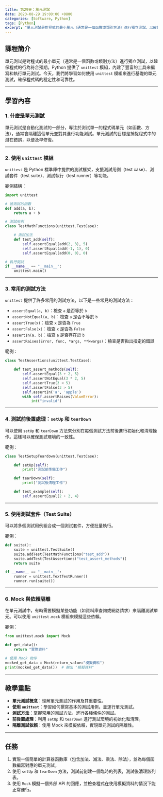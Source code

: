 ```yaml
---
title: 第29天：單元測試
date: 2023-08-29 19:00:00 +0800
categories: [Software, Python]
tags: [Python] 
excerpt: "單元測試是對程式的最小單元（通常是一個函數或類別方法）進行獨立測試，以確保程式的行為符合預期。Python 提供了 `unittest` 模組，內建了豐富的工具來編寫和執行單元測試。今天，我們將學習如何使用 `unittest` 模組來進行基礎的單元測試，確保程式碼的穩定性和可靠性"
---
```


## 課程簡介
單元測試是對程式的最小單元（通常是一個函數或類別方法）進行獨立測試，以確保程式的行為符合預期。Python 提供了 `unittest` 模組，內建了豐富的工具來編寫和執行單元測試。今天，我們將學習如何使用 `unittest` 模組來進行基礎的單元測試，確保程式碼的穩定性和可靠性。

---

## 學習內容

### 1. 什麼是單元測試

單元測試是自動化測試的一部分，專注於測試單一的程式碼單元（如函數、方法），通常會隔離這個單元並對其進行功能測試。單元測試的目標是捕捉程式中的潛在錯誤，以便及早修復。

---

### 2. 使用 `unittest` 模組

`unittest` 是 Python 標準庫中提供的測試框架，支援測試用例（test case）、測試套件（test suite）、測試執行（test runner）等功能。

範例結構：
```python
import unittest

# 被測試的函數
def add(a, b):
    return a + b

# 測試用例
class TestMathFunctions(unittest.TestCase):

    # 測試加法
    def test_add(self):
        self.assertEqual(add(2, 3), 5)
        self.assertEqual(add(-1, 1), 0)
        self.assertEqual(add(0, 0), 0)

# 執行測試
if __name__ == "__main__":
    unittest.main()
```

---

### 3. 常用的測試方法

`unittest` 提供了許多常用的測試方法，以下是一些常見的測試方法：

- `assertEqual(a, b)`：檢查 `a` 是否等於 `b`
- `assertNotEqual(a, b)`：檢查 `a` 是否不等於 `b`
- `assertTrue(x)`：檢查 `x` 是否為 `True`
- `assertFalse(x)`：檢查 `x` 是否為 `False`
- `assertIn(a, b)`：檢查 `a` 是否存在於 `b`
- `assertRaises(Error, func, *args, **kwargs)`：檢查是否拋出指定的錯誤

範例：
```python
class TestAssertions(unittest.TestCase):

    def test_assert_methods(self):
        self.assertEqual(3 + 2, 5)
        self.assertNotEqual(3 * 2, 5)
        self.assertTrue(3 < 5)
        self.assertFalse(3 > 5)
        self.assertIn('a', 'apple')
        with self.assertRaises(ValueError):
            int("invalid")
```

---

### 4. 測試前後置處理：`setUp` 和 `tearDown`

可以使用 `setUp` 和 `tearDown` 方法來分別在每個測試方法前後進行初始化和清理操作。這樣可以確保測試環境的一致性。

範例：
```python
class TestSetupTeardown(unittest.TestCase):

    def setUp(self):
        print("測試前準備工作")

    def tearDown(self):
        print("測試後清理工作")

    def test_example(self):
        self.assertEqual(2 + 2, 4)
```

---

### 5. 使用測試套件（Test Suite）

可以將多個測試用例組合成一個測試套件，方便批量執行。

範例：
```python
def suite():
    suite = unittest.TestSuite()
    suite.addTest(TestMathFunctions("test_add"))
    suite.addTest(TestAssertions("test_assert_methods"))
    return suite

if __name__ == "__main__":
    runner = unittest.TextTestRunner()
    runner.run(suite())
```

---

### 6. Mock 與依賴隔離

在單元測試中，有時需要模擬某些功能（如資料庫查詢或網路請求）來隔離測試單元。可以使用 `unittest.mock` 模組來模擬這些依賴。

範例：
```python
from unittest.mock import Mock

def get_data():
    return "實際資料"

# 使用 Mock 物件
mocked_get_data = Mock(return_value="模擬資料")
print(mocked_get_data())  # 輸出 "模擬資料"
```

---

## 教學重點
- **單元測試概念**：理解單元測試的作用及其重要性。
- **使用 `unittest`**：學習如何撰寫基本的測試用例，並運行單元測試。
- **測試方法**：掌握常用的測試方法，進行各種條件的測試。
- **前後置處理**：利用 `setUp` 和 `tearDown` 進行測試環境的初始化和清理。
- **隔離測試依賴**：使用 Mock 來模擬依賴，實現單元測試的隔離性。

---

## 任務
1. 實現一個簡單的計算器函數庫（包含加法、減法、乘法、除法），並為每個函數編寫對應的單元測試。
2. 使用 `setUp` 和 `tearDown` 方法，測試前創建一個臨時的列表，測試後清理該列表。
3. 使用 `Mock` 模擬一個外部 API 的回應，並檢查程式在使用模擬資料的情況下能正常運行。
